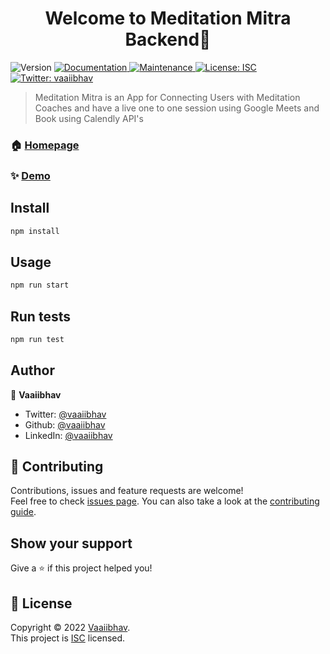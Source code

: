 <h1 align="center">Welcome to Meditation Mitra Backend👋</h1>
<p>
  <img alt="Version" src="https://img.shields.io/badge/version-2.0.0-blue.svg?cacheSeconds=2592000" />
  <a href="https://github.com/vaaiibhav/meditationmitra-be-n13-alpha-1#readme" target="_blank">
    <img alt="Documentation" src="https://img.shields.io/badge/documentation-yes-brightgreen.svg" />
  </a>
  <a href="https://github.com/vaaiibhav/meditationmitra-be-n13-alpha-1/graphs/commit-activity" target="_blank">
    <img alt="Maintenance" src="https://img.shields.io/badge/Maintained%3F-yes-green.svg" />
  </a>
  <a href="https://github.com/vaaiibhav/meditationmitra-be-n13-alpha-1/blob/master/LICENSE" target="_blank">
    <img alt="License: ISC" src="https://img.shields.io/github/license/vaaiibhav/Meditation Mitra" />
  </a>
  <a href="https://twitter.com/vaaiibhav" target="_blank">
    <img alt="Twitter: vaaiibhav" src="https://img.shields.io/twitter/follow/vaaiibhav.svg?style=social" />
  </a>
</p>

> Meditation Mitra is an App for Connecting Users with Meditation Coaches and have a live one to one session using Google Meets and Book using Calendly API's

### 🏠 [Homepage](https://github.com/vaaiibhav/meditationmitra-be-n13-alpha-1#readme)

### ✨ [Demo](https://meditationmitra.herokuapp.com/)

## Install

```sh
npm install
```

## Usage

```sh
npm run start
```

## Run tests

```sh
npm run test
```

## Author

👤 **Vaaiibhav**

* Twitter: [@vaaiibhav](https://twitter.com/vaaiibhav)
* Github: [@vaaiibhav](https://github.com/vaaiibhav)
* LinkedIn: [@vaaiibhav](https://linkedin.com/in/vaaiibhav)

## 🤝 Contributing

Contributions, issues and feature requests are welcome!<br />Feel free to check [issues page](https://github.com/vaaiibhav/meditationmitra-be-n13-alpha-1/issues). You can also take a look at the [contributing guide](https://github.com/vaaiibhav/meditationmitra-be-n13-alpha-1/blob/master/CONTRIBUTING.md).

## Show your support

Give a ⭐️ if this project helped you!

## 📝 License

Copyright © 2022 [Vaaiibhav](https://github.com/vaaiibhav).<br />
This project is [ISC](https://github.com/vaaiibhav/meditationmitra-be-n13-alpha-1/blob/master/LICENSE) licensed.


